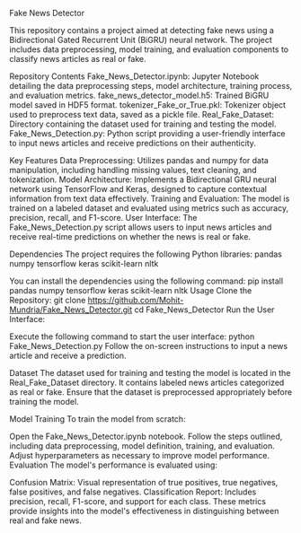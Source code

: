 Fake News Detector


This repository contains a project aimed at detecting fake news using a Bidirectional Gated Recurrent Unit (BiGRU) neural network. The project includes data preprocessing, model training, and evaluation components to classify news articles as real or fake.



Repository Contents
Fake_News_Detector.ipynb: Jupyter Notebook detailing the data preprocessing steps, model architecture, training process, and evaluation metrics.
fake_news_detector_model.h5: Trained BiGRU model saved in HDF5 format.
tokenizer_Fake_or_True.pkl: Tokenizer object used to preprocess text data, saved as a pickle file.
Real_Fake_Dataset: Directory containing the dataset used for training and testing the model.
Fake_News_Detection.py: Python script providing a user-friendly interface to input news articles and receive predictions on their authenticity.


Key Features
Data Preprocessing: Utilizes pandas and numpy for data manipulation, including handling missing values, text cleaning, and tokenization.
Model Architecture: Implements a Bidirectional GRU neural network using TensorFlow and Keras, designed to capture contextual information from text data effectively.
Training and Evaluation: The model is trained on a labeled dataset and evaluated using metrics such as accuracy, precision, recall, and F1-score.
User Interface: The Fake_News_Detection.py script allows users to input news articles and receive real-time predictions on whether the news is real or fake.


Dependencies
The project requires the following Python libraries:
pandas
numpy
tensorflow
keras
scikit-learn
nltk


You can install the dependencies using the following command:
pip install pandas numpy tensorflow keras scikit-learn nltk
Usage
Clone the Repository:
git clone https://github.com/Mohit-Mundria/Fake_News_Detector.git
cd Fake_News_Detector
Run the User Interface:


Execute the following command to start the user interface:
python Fake_News_Detection.py
Follow the on-screen instructions to input a news article and receive a prediction.

Dataset
The dataset used for training and testing the model is located in the Real_Fake_Dataset directory. It contains labeled news articles categorized as real or fake. Ensure that the dataset is preprocessed appropriately before training the model.

Model Training
To train the model from scratch:

Open the Fake_News_Detector.ipynb notebook.
Follow the steps outlined, including data preprocessing, model definition, training, and evaluation.
Adjust hyperparameters as necessary to improve model performance.
Evaluation
The model's performance is evaluated using:

Confusion Matrix: Visual representation of true positives, true negatives, false positives, and false negatives.
Classification Report: Includes precision, recall, F1-score, and support for each class.
These metrics provide insights into the model's effectiveness in distinguishing between real and fake news.
